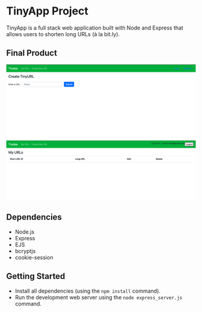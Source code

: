 # TinyApp Project

TinyApp is a full stack web application built with Node and Express that allows users to shorten long URLs (à la bit.ly).

## Final Product

![screenshot of URLs page](https://github.com/nimacortez/tinyapp/blob/master/docs/CreateURL.png)
![screenshot of myURLs page](https://github.com/nimacortez/tinyapp/blob/master/docs/myURLs.png)

## Dependencies

- Node.js
- Express
- EJS
- bcryptjs
- cookie-session

## Getting Started

- Install all dependencies (using the `npm install` command).
- Run the development web server using the `node express_server.js` command.


